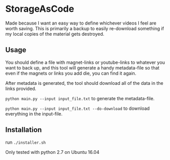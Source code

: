 # StorageAsCode
Made because I want an easy way to define whichever videos I feel are worth saving.
This is primarily a backup to easily re-download something if my local copies of the material gets destroyed.

## Usage
You should define a file with magnet-links or youtube-links to whatever you want to back up,
and this tool will generate a handy metadata-file so that even if the magnets or links you add die,
you can find it again.

After metadata is generated, the tool should download all of the data in the links provided.

`python main.py --input input_file.txt` to generate the metadata-file.

`python main.py --input input_file.txt --do-download` to download everything in the input-file.

## Installation
run `./installer.sh`

Only tested with python 2.7 on Ubuntu 16.04
